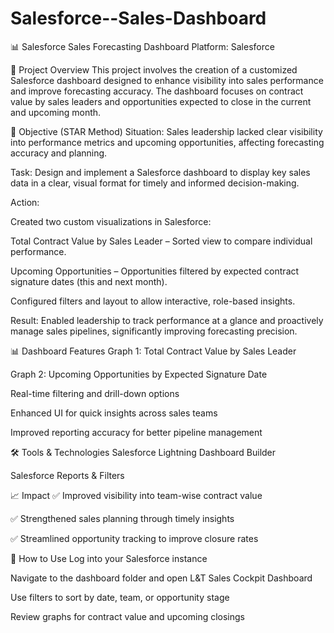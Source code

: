 # Salesforce--Sales-Dashboard
📊 Salesforce Sales Forecasting Dashboard
Platform: Salesforce

📘 Project Overview
This project involves the creation of a customized Salesforce dashboard designed to enhance visibility into sales performance and improve forecasting accuracy. The dashboard focuses on contract value by sales leaders and opportunities expected to close in the current and upcoming month.

🎯 Objective (STAR Method)
Situation: Sales leadership lacked clear visibility into performance metrics and upcoming opportunities, affecting forecasting accuracy and planning.

Task: Design and implement a Salesforce dashboard to display key sales data in a clear, visual format for timely and informed decision-making.

Action:

Created two custom visualizations in Salesforce:

Total Contract Value by Sales Leader – Sorted view to compare individual performance.

Upcoming Opportunities – Opportunities filtered by expected contract signature dates (this and next month).

Configured filters and layout to allow interactive, role-based insights.

Result: Enabled leadership to track performance at a glance and proactively manage sales pipelines, significantly improving forecasting precision.

📊 Dashboard Features
Graph 1: Total Contract Value by Sales Leader

Graph 2: Upcoming Opportunities by Expected Signature Date

Real-time filtering and drill-down options

Enhanced UI for quick insights across sales teams

Improved reporting accuracy for better pipeline management

🛠️ Tools & Technologies
Salesforce Lightning Dashboard Builder

Salesforce Reports & Filters

📈 Impact
✅ Improved visibility into team-wise contract value

✅ Strengthened sales planning through timely insights

✅ Streamlined opportunity tracking to improve closure rates

📎 How to Use
Log into your Salesforce instance

Navigate to the dashboard folder and open L&T Sales Cockpit Dashboard

Use filters to sort by date, team, or opportunity stage

Review graphs for contract value and upcoming closings
